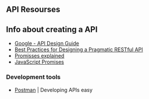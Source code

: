 ## API Resourses

## Info about creating a API

* [Google - API Design Guide](https://cloud.google.com/apis/design/)
* [Best Practices for Designing a Pragmatic RESTful API](http://www.vinaysahni.com/best-practices-for-a-pragmatic-restful-api)
* [Promisses explained](https://www.promisejs.org/)
* [JavaScript Promises](http://www.html5rocks.com/en/tutorials/es6/promises/)

### Development tools

* [Postman](https://www.getpostman.com/) | Developing APIs easy
